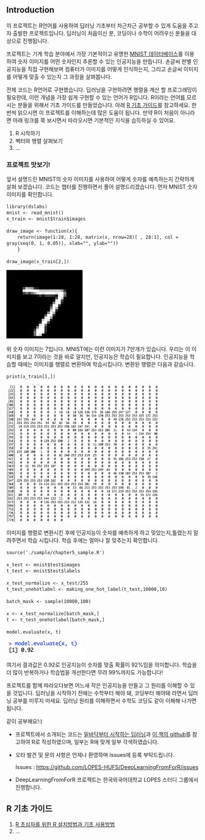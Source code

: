 ## Introduction

이 프로젝트는 R언어를 사용하여 딥러닝 기초부터 차근차근 공부할 수 있게 도움을 주고자 출발한 프로젝트입니다.
딥러닝이 처음이신 분, 코딩이나 수학이 어려우신 분들을 대상으로 진행됩니다.

프로젝트는 기계 학습 분야에서 가장 기본적이고 유명한 [MNIST 데이터베이스](http://yann.lecun.com/exdb/mnist/)를 이용하여  숫자 이미지를 어떤 숫자인지 추론할 수 있는 인공지능을 만듭니다.
손글씨 판별 인공지능을 직접 구현해보며 컴퓨터가 이미지를 어떻게 인식하는지, 그리고 손글씨 이미지를 어떻게 맞출 수 있는지 그 과정을 살펴봅니다.

전체 코드는 R언어로 구현했습니다. 딥러닝을 구현하려면 행렬을 계산 할 프로그래밍이 필요한데, 이런 개념을 가장 쉽게 구현할 수 있는 언어가 R입니다. R이라는 언어를 모르시는 분들을 위해서 기초 가이드를 만들었습니다. 아래 [R 기초 가이드](https://github.com/LOPES-HUFS/DeepLearningFromForR#r-기초-가이드)를 참고하세요. 한번씩 읽으시면 이 프로젝트를 이해하는데 많은 도움이 됩니다. 만약 R이 처음이 아니라면 아래 링크를 쭉 보시면서 따라오시면 기본적인 지식을 습득하실 수 있어요.

1. R 시작하기
2. 벡터와 행렬 살펴보기
3. ...

### 프로젝트 맛보기!
앞서 설명드린 MNIST의 숫자 이미지를 사용하여 어떻게 숫자를 예측하는지 간략하게 살펴 보겠습니다. 코드는 챕터를 진행하면서 풀어 설명드리겠습니다. 먼저 MNIST 숫자 이미지를 확인합니다. 
```
library(dslabs)
mnist <- read_mnist()
x_train <- mnist$train$images

draw_image <- function(x){
    return(image(1:28, 1:28, matrix(x, nrow=28)[ , 28:1], col = gray(seq(0, 1, 0.05)), xlab="", ylab=""))
    }

draw_image(x_train[2,])
```
<img src="./images/chapter5_mnist_image.png" width="200px">

위 숫자 이미지는 7입니다. MNIST에는 이런 이미지가 7만개가 있습니다. 우리는 이 이미지를 보고 7이라는 것을 바로 알지만, 인공지능은 학습이 필요합니다. 인공지능을 학습할 때에는 이미지를 행렬로 변환하여 학습시킵니다. 변환된 행렬은 다음과 같습니다.

```
print(x_train[1,])
```
<img src="./images/chapter5_image_to_matrix.png" width="400px">

이미지를 행렬로 변환시킨 후에 인공지능이 숫자를 예측하게 하고 맞았는지,틀렸는지 알려주면서 학습 시킵니다. 학습 후에는 얼마나 잘 맞추는지 확인합니다.

```
source('./sample/chapter5_sample.R')

x_test <- mnist$test$images
t_test <- mnist$test$labels

x_test_normalize <- x_test/255
t_test_onehotlabel <- making_one_hot_label(t_test,10000,10)

batch_mask <- sample(10000,100)

x <- x_test_normalize[batch_mask,]
t <- t_test_onehotlabel[batch_mask,]

model.evaluate(x, t)
```
<img src="./images/chapter5_accuracy_result.png" width="200px">

여기서 결과값은 0.92로 인공지능이 숫자를 맞출 확률이 92%임을 의미합니다. 학습을 더 많이 반복하거나 학습법을 개선한다면 무려 99%까지도 가능합니다! 


프로젝트를 함께 따라오다보면 어느새 작은 인공지능을 만들고 그 원리를 이해할 수 있을 것입니다. 
딥러닝을 시작하기 전에는 수학부터 해야 돼, 코딩부터 해야돼 라면서 딥러닝 공부를 미루지 마세요. 딥러닝 원리를 이해하면서 수학도 코딩도 같이 이해해 나가면 됩니다.

같이 공부해요!:)

* 프로젝트에서 소개되는 코드는 [밑바닥부터 시작하는 딥러닝](http://www.hanbit.co.kr/store/books/look.php?p_code=B8475831198)과 [이 책의 github](https://github.com/WegraLee/deep-learning-from-scratch)를 참고하여 R로 작성하였으며, 일부는 R에 맞게 일부 각색하였습니다.
* 오타 발견 및 문의 사항은 언제나 환영하며 Issues에 등록 부탁드립니다.

    Issues : https://github.com/LOPES-HUFS/DeepLearningFromForR/issues
* DeepLearningFromForR 프로젝트는 한국외국어대학교 LOPES 스터디 그룹에서 진행합니다.

## R 기초 가이드

1. [R 초심자를 위한 R 설치방법과 기초 사용방법](https://choosunsick.github.io/post/r_install/)
2. ...
